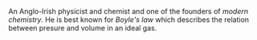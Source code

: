 An Anglo-Irish physicist and chemist and one of the founders of *modern
chemistry*. He is best known for *Boyle's law* which describes the relation
between presure and volume in an ideal gas.
